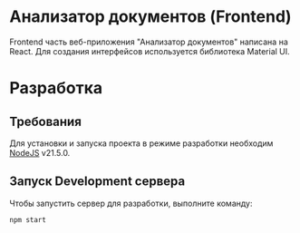 # Анализатор документов (Frontend)

Frontend часть веб-приложения "Анализатор документов" написана на React.
Для создания интерфейсов используется библиотека Material UI.

# Разработка

## Требования

Для установки и запуска проекта в режиме разработки необходим
[NodeJS](https://nodejs.org/en) v21.5.0.

## Запуск Development сервера

Чтобы запустить сервер для разработки, выполните команду:

```bash
npm start
```
